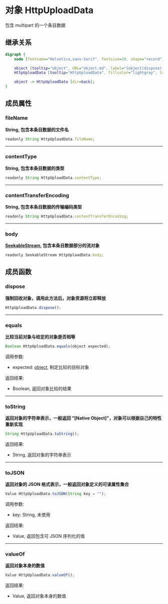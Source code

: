 # 对象 HttpUploadData
包含 multipart 的一个条目数据

## 继承关系
```dot
digraph {
    node [fontname="Helvetica,sans-Serif", fontsize=10, shape="record", style="filled", fillcolor="white"];

    object [tooltip="object", URL="object.md", label="{object|dispose()\lequals()\ltoString()\ltoJSON()\lvalueOf()\l}"];
    HttpUploadData [tooltip="HttpUploadData", fillcolor="lightgray", label="{HttpUploadData|fileName\lcontentType\lcontentTransferEncoding\lbody\l}"];

    object -> HttpUploadData [dir=back];
}
```

## 成员属性
        
### fileName
**String, 包含本条目数据的文件名**

```JavaScript
readonly String HttpUploadData.fileName;
```

--------------------------
### contentType
**String, 包含本条目数据的类型**

```JavaScript
readonly String HttpUploadData.contentType;
```

--------------------------
### contentTransferEncoding
**String, 包含本条目数据的传输编码类型**

```JavaScript
readonly String HttpUploadData.contentTransferEncoding;
```

--------------------------
### body
**[SeekableStream](SeekableStream.md), 包含本条目数据部分的流对象**

```JavaScript
readonly SeekableStream HttpUploadData.body;
```

## 成员函数
        
### dispose
**强制回收对象，调用此方法后，对象资源将立即释放**

```JavaScript
HttpUploadData.dispose();
```

--------------------------
### equals
**比较当前对象与给定的对象是否相等**

```JavaScript
Boolean HttpUploadData.equals(object expected);
```

调用参数:
* expected: [object](object.md), 制定比较的目标对象

返回结果:
* Boolean, 返回对象比较的结果

--------------------------
### toString
**返回对象的字符串表示，一般返回 "[Native Object]"，对象可以根据自己的特性重新实现**

```JavaScript
String HttpUploadData.toString();
```

返回结果:
* String, 返回对象的字符串表示

--------------------------
### toJSON
**返回对象的 JSON 格式表示，一般返回对象定义的可读属性集合**

```JavaScript
Value HttpUploadData.toJSON(String key = "");
```

调用参数:
* key: String, 未使用

返回结果:
* Value, 返回包含可 JSON 序列化的值

--------------------------
### valueOf
**返回对象本身的数值**

```JavaScript
Value HttpUploadData.valueOf();
```

返回结果:
* Value, 返回对象本身的数值


